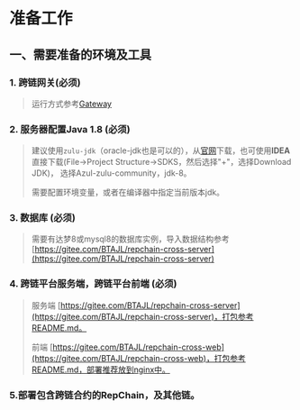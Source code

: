 # 准备工作

## 一、需要准备的环境及工具

### 1. 跨链网关(**必须**)

> 运行方式参考[Gateway](../01.开始/06.GateWay.md)

### 2. 服务器配置Java 1.8 (**必须**)

> 建议使用`zulu-jdk`（oracle-jdk也是可以的），从[官网](https://www.azul.com/downloads/?version=java-8-lts&package=jdk)下载，也可使用**IDEA**直接下载(File->Project Structure->SDKS，然后选择"+"，选择Download JDK)，
> 选择Azul-zulu-community，jdk-8。
>
> 需要配置环境变量，或者在编译器中指定当前版本jdk。

### 3. 数据库 (**必须**)

> 需要有达梦8或mysql8的数据库实例，导入数据结构参考[https://gitee.com/BTAJL/repchain-cross-server](https://gitee.com/BTAJL/repchain-cross-server)


### 4. 跨链平台服务端，跨链平台前端 (**必须**)

> 服务端 [https://gitee.com/BTAJL/repchain-cross-server](https://gitee.com/BTAJL/repchain-cross-server)，打包参考README.md。
> 
> 前端 [https://gitee.com/BTAJL/repchain-cross-web](https://gitee.com/BTAJL/repchain-cross-web)，打包参考README.md，部署推荐放到nginx中。
> 

### 5.部署包含跨链合约的RepChain，及其他链。

